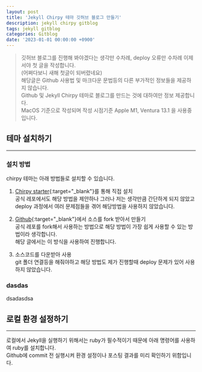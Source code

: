 ```yaml
---
layout: post
title: 'Jekyll Chirpy 테마 깃허브 블로그 만들기'
description: jekyll chirpy gitblog
tags: jekyll gitblog
categories: Gitblog
date: '2023-01-01 00:00:00 +0900'
---
```


> 깃허브 블로그를 진행해 봐야겠다는 생각만 수차례, deploy 오류만 수차례 이제서야 첫 글을 작성합니다.  
> (어쩌다보니 새해 첫글이 되버렸네요)  
> 해당글은 Github 사용법 및 마크다운 문법등의 다른 부가적인 정보들을 제공하지 않습니다.  
> Github 및 Jekyll Chirpy 테마로 블로그를 만드는 것에 대하여만 정보 제공합니다.  
> MacOS 기준으로 작성되며 작성 시점기준 Apple M1, Ventura 13.1 을 사용중입니다.  

## 테마 설치하기
---
### 설치 방법
chirpy 테마는 아래 방법들로 설치할 수 있습니다.
1. [Chirpy starter](https://github.com/cotes2020/chirpy-starter/generate){:target="_blank"}를 통해 직접 설치  
  공식 레포에서도 해당 방법을 제안하나 그러나 저는 생각만큼 간단하게 되지 않았고 deploy 과정에서 여러 문제점들을 겪어 해당방법을 사용하지 않았습니다.  

1. [Github](https://github.com/cotes2020/jekyll-theme-chirpy){:target="_blank"}에서 소스를 fork 받아서 만들기  
  공식 레포를 fork해서 사용하는 방법으로 해당 방법이 가장 쉽게 사용할 수 있는 방법이라 생각합니다.  
  해당 글에서는 이 방식을 사용하여 진행합니다.  

1. 소스코드를 다운받아 사용  
  git 폴더 연결등을 해줘야하고 해당 방법도 제가 진행할때 deploy 문제가 있어 사용하지 않았습니다.  

### dasdas
dsadasdsa  

## 로컬 환경 설정하기
---
로컬에서 Jekyll을 실행하기 위해서는 ruby가 필수적이기 때문에 아래 명령어를 사용하여 ruby를 설치합니다.  
Github에 commit 전 실행시켜 환경 설정이나 포스팅 결과를 미리 확인하기 위함입니다.